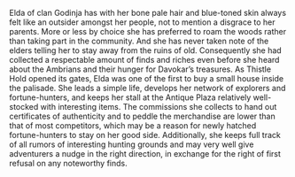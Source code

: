 Elda of clan Godinja has with her bone pale hair and blue-toned skin always felt like an outsider amongst her people, not to mention a disgrace to her parents. More or less by choice she has preferred to roam the woods rather than taking part in the community. And she has never taken note of the elders telling her to stay away from the ruins of old. Consequently she had collected a respectable amount of finds and riches even before she heard about the Ambrians and their hunger for Davokar’s treasures.
As Thistle Hold opened its gates, Elda was one of the first to buy a small house inside the palisade. She leads a simple life, develops her network of explorers and fortune-hunters, and keeps her stall at the Antique Plaza relatively well-stocked with interesting items. The commissions she collects to hand out certificates of authenticity and to peddle the merchandise are lower than that of most competitors, which may be a reason for newly hatched fortune-hunters to stay on her good side. Additionally, she keeps full track of all rumors of interesting hunting grounds and may very well give adventurers a nudge in the right direction, in exchange for the right of first refusal on any noteworthy finds.